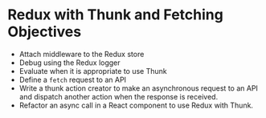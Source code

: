 # Redux with Thunk and Fetching Objectives

* Attach middleware to the Redux store
* Debug using the Redux logger
* Evaluate when it is appropriate to use Thunk
* Define a `fetch` request to an API
* Write a thunk action creator to make an asynchronous request to an API and
  dispatch another action when the response is received.
* Refactor an async call in a React component to use Redux with Thunk.
